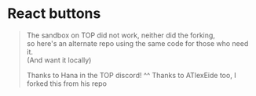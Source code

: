 # React buttons
> The sandbox on TOP did not work, neither did the forking,  
> so here's an alternate repo using the same code for those who need it.  
> (And want it locally)
> 
>
> Thanks to Hana in the TOP discord! ^^
> Thanks to ATlexEide too, I forked this from his repo
